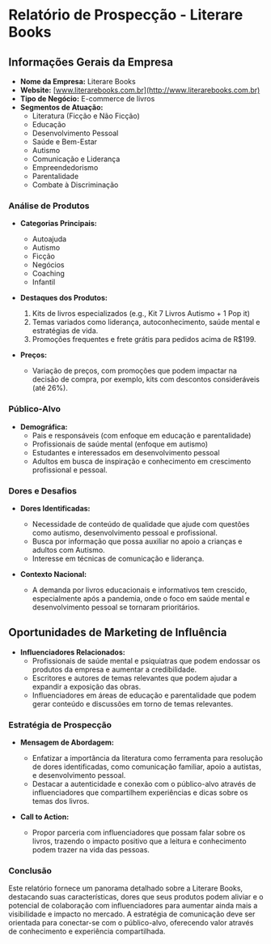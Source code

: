 # Relatório de Prospecção - Literare Books

## Informações Gerais da Empresa
- **Nome da Empresa:** Literare Books
- **Website:** [www.literarebooks.com.br](http://www.literarebooks.com.br)
- **Tipo de Negócio:** E-commerce de livros
- **Segmentos de Atuação:**
  - Literatura (Ficção e Não Ficção)
  - Educação
  - Desenvolvimento Pessoal
  - Saúde e Bem-Estar
  - Autismo
  - Comunicação e Liderança
  - Empreendedorismo
  - Parentalidade
  - Combate à Discriminação
  
### Análise de Produtos
- **Categorias Principais:**
  - Autoajuda
  - Autismo
  - Ficção
  - Negócios
  - Coaching
  - Infantil

- **Destaques dos Produtos:**
  1. Kits de livros especializados (e.g., Kit 7 Livros Autismo + 1 Pop it)
  2. Temas variados como liderança, autoconhecimento, saúde mental e estratégias de vida.
  3. Promoções frequentes e frete grátis para pedidos acima de R$199.
  
- **Preços:**
  - Variação de preços, com promoções que podem impactar na decisão de compra, por exemplo, kits com descontos consideráveis (até 26%).
  
### Público-Alvo
- **Demográfica:**
  - Pais e responsáveis (com enfoque em educação e parentalidade)
  - Profissionais de saúde mental (enfoque em autismo)
  - Estudantes e interessados em desenvolvimento pessoal
  - Adultos em busca de inspiração e conhecimento em crescimento profissional e pessoal.

### Dores e Desafios
- **Dores Identificadas:**
  - Necessidade de conteúdo de qualidade que ajude com questões como autismo, desenvolvimento pessoal e profissional.
  - Busca por informação que possa auxiliar no apoio a crianças e adultos com Autismo.
  - Interesse em técnicas de comunicação e liderança.

- **Contexto Nacional:**
  - A demanda por livros educacionais e informativos tem crescido, especialmente após a pandemia, onde o foco em saúde mental e desenvolvimento pessoal se tornaram prioritários.

## Oportunidades de Marketing de Influência
- **Influenciadores Relacionados:**
  - Profissionais de saúde mental e psiquiatras que podem endossar os produtos da empresa e aumentar a credibilidade.
  - Escritores e autores de temas relevantes que podem ajudar a expandir a exposição das obras.
  - Influenciadores em áreas de educação e parentalidade que podem gerar conteúdo e discussões em torno de temas relevantes.

### Estratégia de Prospecção
- **Mensagem de Abordagem:**
  - Enfatizar a importância da literatura como ferramenta para resolução de dores identificadas, como comunicação familiar, apoio a autistas, e desenvolvimento pessoal.
  - Destacar a autenticidade e conexão com o público-alvo através de influenciadores que compartilhem experiências e dicas sobre os temas dos livros.

- **Call to Action:**
  - Propor parceria com influenciadores que possam falar sobre os livros, trazendo o impacto positivo que a leitura e conhecimento podem trazer na vida das pessoas.

### Conclusão
Este relatório fornece um panorama detalhado sobre a Literare Books, destacando suas características, dores que seus produtos podem aliviar e o potencial de colaboração com influenciadores para aumentar ainda mais a visibilidade e impacto no mercado. A estratégia de comunicação deve ser orientada para conectar-se com o público-alvo, oferecendo valor através de conhecimento e experiência compartilhada.